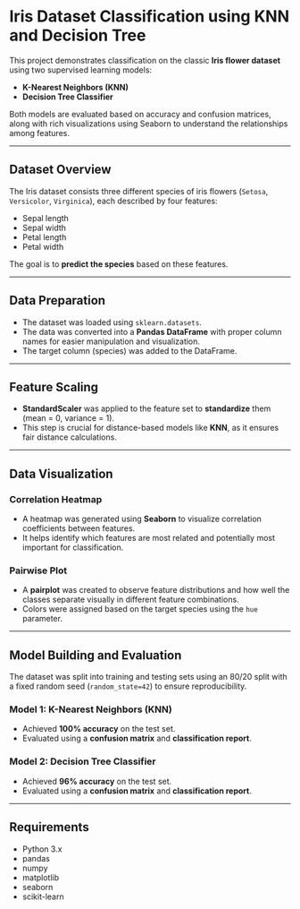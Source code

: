#  Iris Dataset Classification using KNN and Decision Tree

This project demonstrates classification on the classic **Iris flower dataset** using two supervised learning models:
- **K-Nearest Neighbors (KNN)**
- **Decision Tree Classifier**

Both models are evaluated based on accuracy and confusion matrices, along with rich visualizations using Seaborn to understand the relationships among features.

---

##  Dataset Overview

The Iris dataset consists three different species of iris flowers (`Setosa`, `Versicolor`, `Virginica`), each described by four features:
- Sepal length
- Sepal width
- Petal length
- Petal width

The goal is to **predict the species** based on these features.

---

##  Data Preparation

- The dataset was loaded using `sklearn.datasets`.
- The data was converted into a **Pandas DataFrame** with proper column names for easier manipulation and visualization.
- The target column (species) was added to the DataFrame.

---

##  Feature Scaling

- **StandardScaler** was applied to the feature set to **standardize** them (mean = 0, variance = 1).
- This step is crucial for distance-based models like **KNN**, as it ensures fair distance calculations.

---

##  Data Visualization

###  Correlation Heatmap
- A heatmap was generated using **Seaborn** to visualize correlation coefficients between features.
- It helps identify which features are most related and potentially most important for classification.

###  Pairwise Plot
- A **pairplot** was created to observe feature distributions and how well the classes separate visually in different feature combinations.
- Colors were assigned based on the target species using the `hue` parameter.

---

##  Model Building and Evaluation

The dataset was split into training and testing sets using an 80/20 split with a fixed random seed (`random_state=42`) to ensure reproducibility.

###  Model 1: K-Nearest Neighbors (KNN)
- Achieved **100% accuracy** on the test set.
- Evaluated using a **confusion matrix** and **classification report**.

###  Model 2: Decision Tree Classifier
- Achieved **96% accuracy** on the test set.
- Evaluated using a **confusion matrix** and **classification report**.

---

##  Requirements

- Python 3.x
- pandas
- numpy
- matplotlib
- seaborn
- scikit-learn

